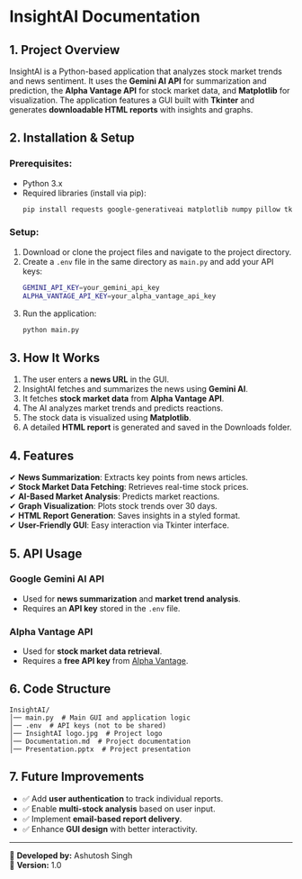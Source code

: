# InsightAI Documentation

## 1. Project Overview
InsightAI is a Python-based application that analyzes stock market trends and news sentiment. It uses the **Gemini AI API** for summarization and prediction, the **Alpha Vantage API** for stock market data, and **Matplotlib** for visualization. The application features a GUI built with **Tkinter** and generates **downloadable HTML reports** with insights and graphs.

## 2. Installation & Setup
### Prerequisites:
- Python 3.x
- Required libraries (install via pip):
  ```sh
  pip install requests google-generativeai matplotlib numpy pillow tkinter python-dotenv
  ```

### Setup:
1. Download or clone the project files and navigate to the project directory.
2. Create a `.env` file in the same directory as `main.py` and add your API keys:
   ```sh
   GEMINI_API_KEY=your_gemini_api_key
   ALPHA_VANTAGE_API_KEY=your_alpha_vantage_api_key
   ```
3. Run the application:
   ```sh
   python main.py
   ```

## 3. How It Works
1. The user enters a **news URL** in the GUI.
2. InsightAI fetches and summarizes the news using **Gemini AI**.
3. It fetches **stock market data** from **Alpha Vantage API**.
4. The AI analyzes market trends and predicts reactions.
5. The stock data is visualized using **Matplotlib**.
6. A detailed **HTML report** is generated and saved in the Downloads folder.

## 4. Features
✔ **News Summarization**: Extracts key points from news articles.  
✔ **Stock Market Data Fetching**: Retrieves real-time stock prices.  
✔ **AI-Based Market Analysis**: Predicts market reactions.  
✔ **Graph Visualization**: Plots stock trends over 30 days.  
✔ **HTML Report Generation**: Saves insights in a styled format.  
✔ **User-Friendly GUI**: Easy interaction via Tkinter interface.

## 5. API Usage
### Google Gemini AI API
- Used for **news summarization** and **market trend analysis**.
- Requires an **API key** stored in the `.env` file.

### Alpha Vantage API
- Used for **stock market data retrieval**.
- Requires a **free API key** from [Alpha Vantage](https://www.alphavantage.co/).

## 6. Code Structure
```
InsightAI/
│── main.py  # Main GUI and application logic
│── .env  # API keys (not to be shared)
│── InsightAI logo.jpg  # Project logo
│── Documentation.md  # Project documentation
│── Presentation.pptx  # Project presentation
```

## 7. Future Improvements
- ✅ Add **user authentication** to track individual reports.
- ✅ Enable **multi-stock analysis** based on user input.
- ✅ Implement **email-based report delivery**.
- ✅ Enhance **GUI design** with better interactivity.

---
📌 **Developed by:** Ashutosh Singh  
📌 **Version:** 1.0